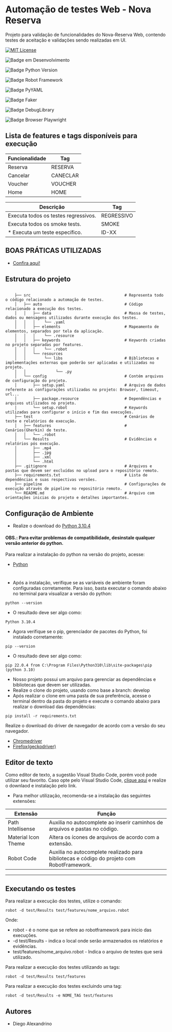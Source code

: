 
# Automação de testes Web - Nova Reserva

Projeto para validação de funcionalidades do Nova-Reserva Web, contendo testes de aceitação e validações sendo realizadas em UI.

[![MIT License](https://img.shields.io/badge/License-MIT-green.svg)](https://choosealicense.com/licenses/mit/) 

![Badge em Desenvolvimento](http://img.shields.io/static/v1?label=status&message=em%20desenvolvimento&color=GREEN&style=fill)

![Badge Python Version](http://img.shields.io/static/v1?label=python&message=3.10.4&color=blue&style=fill)

![Badge Robot Framework](http://img.shields.io/static/v1?label=robot-framework&message=6.0.1&color=blue&style=fill)

![Badge PyYAML](http://img.shields.io/static/v1?label=PyYAML&message=6.0&color=blue&style=fill)

![Badge Faker](http://img.shields.io/static/v1?label=robot-framework-faker&message=5.0.0&color=blue&style=fill)

![Badge DebugLibrary](http://img.shields.io/static/v1?label=debug-library&message=2.2.2&color=blue&style=fill)

![Badge Browser Playwright](http://img.shields.io/static/v1?label=robotframework-browser&message=14.3.0&color=blue&style=fill)

## Lista de features e tags disponíveis para execução

| Funcionalidade   | Tag          |
| ---------------  | -------------|
| Reserva          | RESERVA      |
| Cancelar         | CANECLAR     |
| Voucher          | VOUCHER      |
| Home             | HOME         |
 
|                Descrição                   |     Tag         | 
| ------------------------------------------ | --------------- |
|   Executa todos os testes regressivos.     |   REGRESSIVO    |
|   Executa todos os smoke tests.            |   SMOKE         |
|   * Executa um teste específico.           |   ID-XX         |


##                   BOAS PRÁTICAS UTILIZADAS						 
* [Confira aqui!](https://github.com/robotframework/HowToWriteGoodTestCases/blob/master/HowToWriteGoodTestCases.rst#test-suite-names)


## Estrutura do projeto
```

    ├── src                                         # Representa todo o código relacionado a automação de testes.
    │   ├── auto                                    # Código relacionado a execução dos testes.
    │   │   ├── data                                # Massa de testes, dados ou mensagens utilizados durante execução dos testes.
    │   │   │    └── .yaml                          
    │   │   ├── elements                            # Mapeamento de elementos, separados por tela da aplicação.
    │   │   │    └── .resource
    │   │   ├── keywords                            # Keywords criadas no projeto separadas por features.
    │   │   │    └── .robot
    │   │   └── resources
    │   │        └── libs                           # Bibliotecas e implementações externas que poderão ser aplicadas e utilizadas no projeto.
    │   │             └── .py
    │   └── config                                  # Contém arquivos de configuração do projeto.
    │       ├── setup.yaml                          # Arquivo de dados referente as configurações utilizadas no projeto: Browser, timeout, url...
    │       ├── package.resource                    # Dependências e arquivos utilizados no projeto.
    │       └── setup.robot                         # Keywords utilizadas para configurar o início e fim das execuções.
    ├── test                                        # Cenários de teste e relatórios de execução.
    │   ├── features                                # Cenários(Gherkin) de teste.
    │   │   └── .robot
    │   └── Results                                 # Evidências e relatórios pós execução.
    │       ├── .mp4  
    │       ├── .jpg
    │       ├── .xml
    │       └── .html
    ├── .gitignore                                  # Arquivos e pastas que devem ser excluídas no upload para o repositório remoto.
    ├── requirements.txt                            # Lista de dependências e suas respectivas versões.
    ├── pipeline                                    # Configurações de execução através de pipeline no repositório remoto.
    └── README.md                                   # Arquivo com orientações inicias do projeto e detalhes importantes.
```
## Configuração de Ambiente
- Realize o download do [Python 3.10.4](https://www.python.org/downloads/release/python-3104/) 
#### OBS.: Para evitar problemas de compatibilidade, desinstale qualquer versão anterior do python.


Para realizar a instalação do python na versão do projeto, acesse:

- [Python](https://www.python.org/downloads/release/python-3104/)

#
- Após a instalação, verifique se as variáveis de ambiente foram configuradas corretamente. Para isso, basta executar o comando abaixo no terminal para visualizar a versão do python:
```
python --version
```
- O resultado deve ser algo como:
```
Python 3.10.4
```
- Agora verifique se o pip, gerenciador de pacotes do Python, foi instalado corretamente:
```
pip --version
```
- O resultado deve ser algo como:
```
pip 22.0.4 from C:\Program Files\Python310\lib\site-packages\pip (python 3.10)
```
- Nosso projeto possui um arquivo para gerenciar as dependências e bibliotecas que devem ser utilizadas.
- Realize o clone do projeto, usando como base a branch: develop
- Após realizar o clone em uma pasta de sua preferência, acesse o terminal dentro da pasta do projeto e execute o comando abaixo para realizar o download das dependências:

```
pip install -r requirements.txt
```
Realize o download do driver de navegador de acordo com a versão do seu navegador.
- [Chromedriver](https://chromedriver.chromium.org/downloads)
- [Firefox(geckodriver)](https://github.com/mozilla/geckodriver/releases)
##
## Editor de texto
Como editor de texto, a sugestão Visual Studio Code, porém você pode utilizar seu favorito.
Caso opte pelo Visual Studio Code, [clique aqui](https://code.visualstudio.com/download) e realize o downlaod e instalação pelo link.
- Para melhor utilização, recomenda-se a instalação das seguintes extensões:

| Extensão                   | Função       |
| ---------------            | -------------|
| Path Intellisense          | Auxilia no autocomplete ao inserir caminhos de arquivos e pastas no código.                     |
| Material Icon Theme        | Altera os ícones de arquivos de acordo com a extensão.                                          |
| Robot Code                 | Auxilia no autocomplete realizado para bibliotecas e código do projeto com RobotFramework.      |

----
## Executando os testes
 Para realizar a execução dos testes, utilize o comando:
```
robot -d test/Results test/features/nome_arquivo.robot
```
Onde: 
- robot - é o nome que se refere ao robotframework para inicio das execuções.
- -d test/Results - indica o local onde serão armazenados os relatórios e evidências.
- test/features/nome_arquivo.robot - Indica o arquivo de testes que será utilizado.

 Para realizar a execução dos testes utilizando as tags:
```
robot -d test/Results test/features
```
 Para realizar a execução dos testes excluindo uma tag:
```
robot -d test/Results -e NOME_TAG test/features
```


## Autores

- Diego Alexandrino

